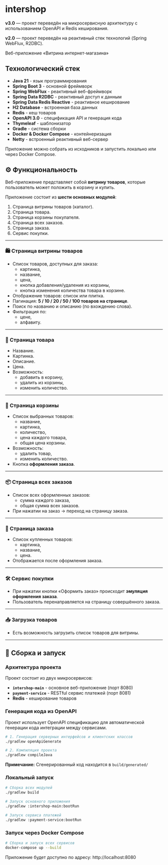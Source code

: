 # intershop

**v3.0** — проект переведён на микросервисную архитектуру с использованием OpenAPI и Redis кеширования.

**v2.0** — проект переведён на реактивный стек технологий (Spring WebFlux, R2DBC).

Веб-приложение «Витрина интернет-магазина»

## Технологический стек

- **Java 21** - язык программирования
- **Spring Boot 3** - основной фреймворк
- **Spring WebFlux** - реактивный веб-фреймворк
- **Spring Data R2DBC** - реактивный доступ к данным
- **Spring Data Redis Reactive** - реактивное кеширование
- **H2 Database** - встроенная база данных
- **Redis** - кеш товаров
- **OpenAPI 3.0** - спецификация API и генерация кода
- **Thymeleaf** - шаблонизатор
- **Gradle** - система сборки
- **Docker & Docker Compose** - контейнеризация
- **Netty** - встроенный реактивный веб-сервер

Приложение можно собрать из исходников и запустить локально или через Docker Compose.

## ⚙️ Функциональность

Веб-приложение представляет собой **витрину товаров**, которые пользователь может положить в корзину и купить.

Приложение состоит из **шести основных модулей**:
1. Страница витрины товаров (каталог).
2. Страница товара.
3. Страница корзины покупателя.
4. Страница всех заказов.
5. Страница заказа.
6. Сервис покупки.

---

### 🛍 Страница витрины товаров
- Список товаров, доступных для заказа:
    - картинка,
    - название,
    - цена,
    - кнопка добавления/удаления из корзины,
    - кнопка изменения количества товара в корзине.
- Отображение товаров: список или плитка.
- Пагинация: **5 / 10 / 20 / 50 / 100 товаров на странице**.
- Поиск по названию и описанию (по вхождению слова).
- Фильтрация по:
    - цене,
    - алфавиту.

---

### 📄 Страница товара
- Название.
- Картинка.
- Описание.
- Цена.
- Возможность:
    - добавить в корзину,
    - удалить из корзины,
    - изменить количество.

---

### 🛒 Страница корзины
- Список выбранных товаров:
    - название,
    - картинка,
    - количество,
    - цена каждого товара,
    - общая цена корзины.
- Возможность:
    - удалить товар,
    - изменить количество.
- Кнопка **оформления заказа**.

---

### 📦 Страница всех заказов
- Список всех оформленных заказов:
    - сумма каждого заказа,
    - общая сумма всех заказов.
- При нажатии на заказ → переход на страницу заказа.

---

### 📑 Страница заказа
- Список купленных товаров:
    - картинка,
    - название,
    - цена.
- Отображается после оформления заказа.

---

### 🛠 Сервис покупки
- При нажатии кнопки «Оформить заказ» происходит **эмуляция оформления заказа**.
- Пользователь перенаправляется на страницу совершённого заказа.

---

### 📥 Загрузка товаров
- Есть возможность загрузить список товаров для витрины.  

---

## 🚀 Сборка и запуск

### Архитектура проекта

Проект состоит из двух микросервисов:
- **`intershop-main`** - основное веб-приложение (порт 8080)
- **`payment-service`** - RESTful сервис платежей (порт 8081)
- **Redis** - кеширование товаров

### Генерация кода из OpenAPI

Проект использует OpenAPI спецификацию для автоматической генерации кода интеграции между сервисами.

```bash
# 1. Генерация серверных интерфейсов и клиентских классов
./gradlew openApiGenerate

# 2. Компиляция проекта
./gradlew compileJava
```

**Примечание:** Сгенерированный код находится в `build/generated/` 

### Локальный запуск

```bash
# Сборка всех модулей
./gradlew build

# Запуск основного приложения
./gradlew :intershop-main:bootRun

# Запуск сервиса платежей
./gradlew :payment-service:bootRun
```

### Запуск через Docker Compose

```bash
# Сборка и запуск всех сервисов
docker-compose up --build

```

Приложение будет доступно по адресу: http://localhost:8080

